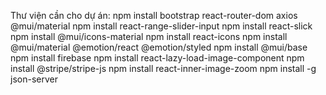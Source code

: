 Thư viện cần cho dự án:
npm install bootstrap react-router-dom axios @mui/material
npm install react-range-slider-input
npm install react-slick
npm install @mui/icons-material
npm install react-icons
npm install @mui/material @emotion/react @emotion/styled
npm install @mui/base
npm install firebase
npm install react-lazy-load-image-component
npm install @stripe/stripe-js
npm install react-inner-image-zoom
npm install -g json-server
